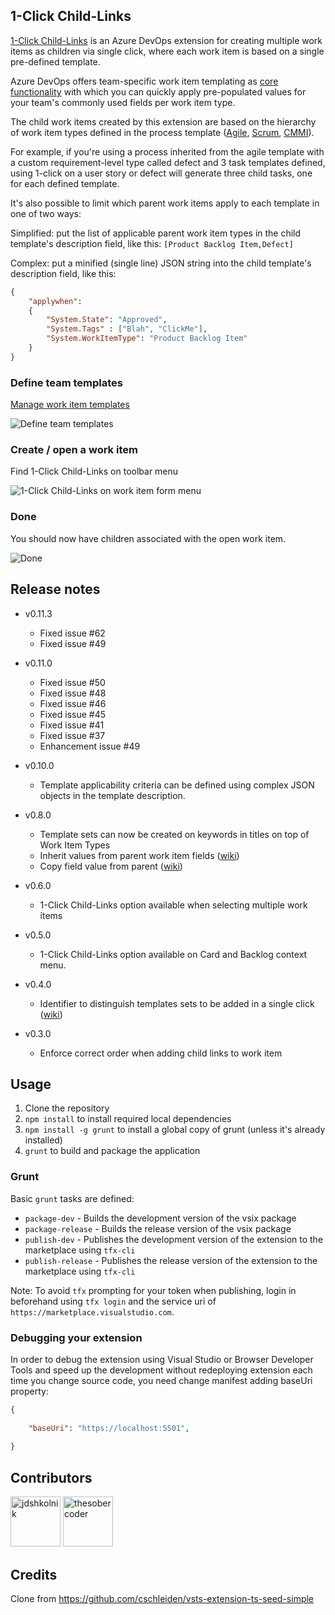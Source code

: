 ## 1-Click Child-Links ##

<a href="https://marketplace.visualstudio.com/items?itemName=ruifig.vsts-work-item-one-click-child-links" target="_blank">1-Click Child-Links</a> is an Azure DevOps extension for creating multiple work items as children via single click, where each work item is based on a single pre-defined template.

Azure DevOps offers team-specific work item templating as <a href="https://docs.microsoft.com/en-us/azure/devops/boards/backlogs/work-item-template?view=azure-devops&tabs=browser" target="_blank">core functionality</a> with which you can quickly apply pre-populated values for your team's commonly used fields per work item type.

The child work items created by this extension are based on the hierarchy of work item types defined in the process template (<a href="https://docs.microsoft.com/en-us/azure/devops/boards/work-items/guidance/agile-process-workflow?view=azure-devops" target="_blank">Agile</a>, <a href="https://docs.microsoft.com/en-us/azure/devops/boards/work-items/guidance/scrum-process-workflow?view=azure-devops" target="_blank">Scrum</a>, <a href="https://docs.microsoft.com/en-us/azure/devops/boards/work-items/guidance/cmmi-process-workflow?view=azure-devops" target="_blank">CMMI</a>).

For example, if you're using a process inherited from the agile template with a custom requirement-level type called defect and 3 task templates defined, using 1-click on a user story or defect will generate three child tasks, one for each defined template.

It's also possible to limit which parent work items apply to each template in one of two ways:

Simplified: put the list of applicable parent work item types in the child template's description field, like this: `[Product Backlog Item,Defect]`

Complex: put a minified (single line) JSON string into the child template's description field, like this:

``` json
{
    "applywhen": 
    {
        "System.State": "Approved",
        "System.Tags" : ["Blah", "ClickMe"],
        "System.WorkItemType": "Product Backlog Item"
    }
}
```

### Define team templates ###

<a href="https://docs.microsoft.com/en-us/azure/devops/boards/backlogs/work-item-template?view=azure-devops&tabs=browser#manage" target="_blank">Manage work item templates</a>

<img src="src/img/screen01.png" alt="Define team templates" />

### Create / open a work item ###

Find 1-Click Child-Links on toolbar menu

<img src="src/img/screen02.png" alt="1-Click Child-Links on work item form menu"/>

### Done ###

You should now have children associated with the open work item.

<img src="src/img/screen03.png" alt="Done"/>

## Release notes ##

* v0.11.3
  * Fixed issue #62
  * Fixed issue #49


* v0.11.0
  * Fixed issue #50
  * Fixed issue #48
  * Fixed issue #46
  * Fixed issue #45
  * Fixed issue #41
  * Fixed issue #37
  * Enhancement issue #49

* v0.10.0
  * Template applicability criteria can be defined using complex JSON objects in the template description.

* v0.8.0
  * Template sets can now be created on keywords in titles on top of Work Item Types
  * Inherit values from parent work item fields (<a href="https://github.com/figueiredorui/1-click-child-links/wiki/Inherit-field-values-from-parent-work-item" target="_blank">wiki</a>)
  * Copy field value from parent (<a href="https://github.com/figueiredorui/1-click-child-links/wiki/Copy-field-value-from-parent" target="_blank">wiki</a>)

* v0.6.0
  * 1-Click Child-Links option available when selecting multiple work items

* v0.5.0
  * 1-Click Child-Links option available on Card and Backlog context menu.

* v0.4.0
  * Identifier to distinguish templates sets to be added in a single click (<a href="https://github.com/figueiredorui/1-click-child-links/wiki/Group-templates-with-identifier" target="_blank">wiki</a>)

* v0.3.0
  * Enforce correct order when adding child links to work item

## Usage ##

1. Clone the repository
1. `npm install` to install required local dependencies
2. `npm install -g grunt` to install a global copy of grunt (unless it's already installed)
2. `grunt` to build and package the application

### Grunt ###

Basic `grunt` tasks are defined:

* `package-dev` - Builds the development version of the vsix package
* `package-release` - Builds the release version of the vsix package
* `publish-dev` - Publishes the development version of the extension to the marketplace using `tfx-cli`
* `publish-release` - Publishes the release version of the extension to the marketplace using `tfx-cli`

Note: To avoid `tfx` prompting for your token when publishing, login in beforehand using `tfx login` and the service uri of ` https://marketplace.visualstudio.com`.

### Debugging your extension ###
In order to debug the extension using Visual Studio or Browser Developer Tools and speed up the development without redeploying extension each time you change source code, you need change manifest adding baseUri property:

``` json
{
 
    "baseUri": "https://localhost:5501",
 
}
```

## Contributors ##

<a href="https://github.com/jdshkolnik"><img src="https://avatars.githubusercontent.com/u/2047520?v=3" title="jdshkolnik" width="80" height="80"></a>
<a href="https://github.com/thesobercoder"><img src="https://avatars.githubusercontent.com/u/1915249?v=3" title="thesobercoder" width="80" height="80"></a>

## Credits ##

Clone from https://github.com/cschleiden/vsts-extension-ts-seed-simple
